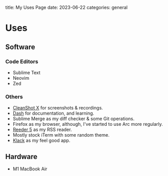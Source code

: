 title: My Uses Page
date: 2023-06-22
categories: general

# Uses

## Software

### Code Editors
* Sublime Text
* Neovim
* Zed

### Others

* <a href="https://cleanshot.com/">CleanShot X</a> for screenshots &amp; recordings.
* <a href="https://kapeli.com/dash">Dash</a> for documentation, and learning.
* Sublime Merge as my diff checker &amp; some Git operations.
* Firefox as my browser, although, I've started to use Arc more regularly.
* <a href="https://reederapp.com/">Reeder 5</a> as my RSS reader.
* Mostly stock iTerm with some random theme.
* <a href="https://tryklack.com/">Klack</a> as my feel good app.

## Hardware

* M1 MacBook Air

